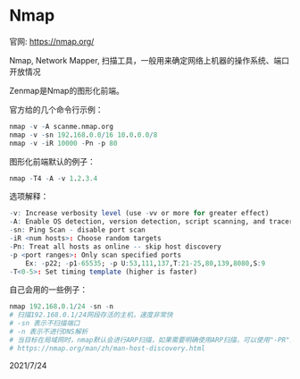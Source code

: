 # Nmap

官网: https://nmap.org/  

Nmap, Network Mapper, 扫描工具，一般用来确定网络上机器的操作系统、端口开放情况  

Zenmap是Nmap的图形化前端。  

官方给的几个命令行示例：  
```r
nmap -v -A scanme.nmap.org
nmap -v -sn 192.168.0.0/16 10.0.0.0/8
nmap -v -iR 10000 -Pn -p 80
```
图形化前端默认的例子：  
```r
nmap -T4 -A -v 1.2.3.4
```

选项解释：  
```r
-v: Increase verbosity level (use -vv or more for greater effect)
-A: Enable OS detection, version detection, script scanning, and traceroute
-sn: Ping Scan - disable port scan
-iR <num hosts>: Choose random targets
-Pn: Treat all hosts as online -- skip host discovery
-p <port ranges>: Only scan specified ports
    Ex: -p22; -p1-65535; -p U:53,111,137,T:21-25,80,139,8080,S:9
-T<0-5>: Set timing template (higher is faster)
```

自己会用的一些例子：  
```r
nmap 192.168.0.1/24 -sn -n
# 扫描192.168.0.1/24网段存活的主机，速度非常快
# -sn 表示不扫描端口
# -n 表示不进行DNS解析
# 当目标在局域网时，nmap默认会进行ARP扫描，如果需要明确使用ARP扫描，可以使用"-PR"选项
# https://nmap.org/man/zh/man-host-discovery.html
```


2021/7/24  
